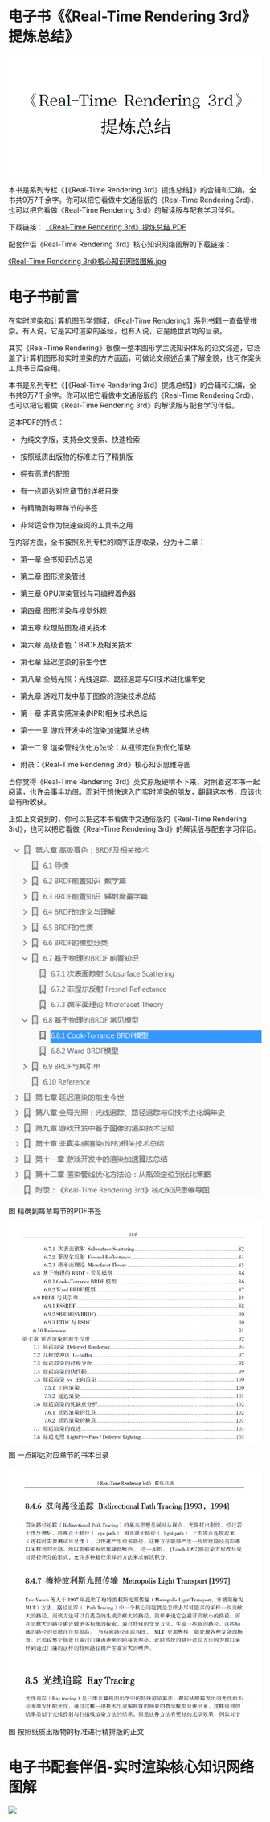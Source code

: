 # 电子书《《Real-Time Rendering 3rd》提炼总结》
![](media/5466f5f44afff7909655c9deeb34004f.png)


本书是系列专栏《【《Real-Time Rendering
3rd》提炼总结】》的合辑和汇编，全书共9万7千余字。你可以把它看做中文通俗版的《Real-Time
Rendering 3rd》，也可以把它看做《Real-Time Rendering
3rd》的解读版与配套学习伴侣。

下载链接：
[《Real-Time Rendering
3rd》提炼总结.PDF](https://github.com/QianMo/Real-Time-Rendering-3rd-Summary-Ebook/raw/master/%E3%80%8AReal-Time%20Rendering%203rd%E3%80%8B%20%E6%8F%90%E7%82%BC%E6%80%BB%E7%BB%93.pdf)


配套伴侣《Real-Time Rendering 3rd》核心知识网络图解的下载链接：

[《Real-Time Rendering 3rd》核心知识网络图解.jpg](https://github.com/QianMo/Real-Time-Rendering-3rd-Summary-Ebook/raw/master/%E3%80%8AReal-Time%20Rendering%203rd%E3%80%8B%E6%A0%B8%E5%BF%83%E7%9F%A5%E8%AF%86%E7%BD%91%E7%BB%9C%E5%9B%BE%E8%A7%A3.jpg)


# 电子书前言

在实时渲染和计算机图形学领域，《Real-Time
Rendering》系列书籍一直备受推崇。有人说，它是实时渲染的圣经，也有人说，它是绝世武功的目录。

其实《Real-Time
Rendering》很像一整本图形学主流知识体系的论文综述，它涵盖了计算机图形和实时渲染的方方面面，可做论文综述合集了解全貌，也可作案头工具书日后查用。

本书是系列专栏《【《Real-Time Rendering
3rd》提炼总结】》的合辑和汇编，全书共9万7千余字。你可以把它看做中文通俗版的《Real-Time
Rendering 3rd》，也可以把它看做《Real-Time Rendering
3rd》的解读版与配套学习伴侣。


这本PDF的特点：

-   为纯文字版，支持全文搜索、快速检索

-   按照纸质出版物的标准进行了精排版

-   拥有高清的配图

-   有一点即达对应章节的详细目录

-   有精确到每章每节的书签

-   非常适合作为快速查阅的工具书之用

在内容方面，全书按照系列专栏的顺序正序收录，分为十二章：

-   第一章 全书知识点总览

-   第二章 图形渲染管线

-   第三章 GPU渲染管线与可编程着色器

-   第四章 图形渲染与视觉外观

-   第五章 纹理贴图及相关技术

-   第六章 高级着色：BRDF及相关技术

-   第七章 延迟渲染的前生今世

-   第八章 全局光照：光线追踪、路径追踪与GI技术进化编年史

-   第九章 游戏开发中基于图像的渲染技术总结

-   第十章 非真实感渲染(NPR)相关技术总结

-   第十一章 游戏开发中的渲染加速算法总结

-   第十二章 渲染管线优化方法论：从瓶颈定位到优化策略

-   附录：《Real-Time Rendering 3rd》核心知识思维导图

当你觉得《Real-Time Rendering
3rd》英文原版硬啃不下来，对照着这本书一起阅读，也许会事半功倍。而对于想快速入门实时渲染的朋友，翻翻这本书，应该也会有所收获。

正如上文说到的，你可以把这本书看做中文通俗版的《Real-Time Rendering
3rd》，也可以把它看做《Real-Time Rendering 3rd》的解读版与配套学习伴侣。



![](media/f89aa8afed703c1a2c1d430e966d182d.png)

图 精确到每章每节的PDF书签

![](media/d231d2e0028cff4fdad7e3a134a9b08d.png)

图 一点即达对应章节的书本目录

![](media/2a2cac846ae8663d70c0c8b887e16422.png)

图 按照纸质出版物的标准进行精排版的正文


# 电子书配套伴侣-实时渲染核心知识网络图解

![](media/Real-Time-Rendering-3rd-Knowledge-Diagram.jpg.jpg)

